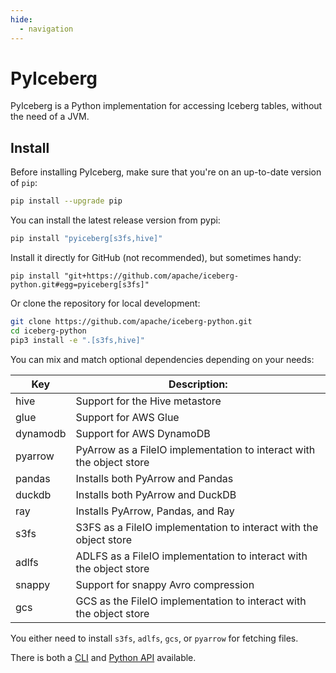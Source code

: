 ```yaml
---
hide:
  - navigation
---
```


<!--
 - Licensed to the Apache Software Foundation (ASF) under one or more
 - contributor license agreements.  See the NOTICE file distributed with
 - this work for additional information regarding copyright ownership.
 - The ASF licenses this file to You under the Apache License, Version 2.0
 - (the "License"); you may not use this file except in compliance with
 - the License.  You may obtain a copy of the License at
 -
 -   http://www.apache.org/licenses/LICENSE-2.0
 -
 - Unless required by applicable law or agreed to in writing, software
 - distributed under the License is distributed on an "AS IS" BASIS,
 - WITHOUT WARRANTIES OR CONDITIONS OF ANY KIND, either express or implied.
 - See the License for the specific language governing permissions and
 - limitations under the License.
 -->

# PyIceberg

PyIceberg is a Python implementation for accessing Iceberg tables, without the need of a JVM.

## Install

Before installing PyIceberg, make sure that you're on an up-to-date version of `pip`:

```sh
pip install --upgrade pip
```

You can install the latest release version from pypi:

```sh
pip install "pyiceberg[s3fs,hive]"
```

Install it directly for GitHub (not recommended), but sometimes handy:

```
pip install "git+https://github.com/apache/iceberg-python.git#egg=pyiceberg[s3fs]"
```

Or clone the repository for local development:

```sh
git clone https://github.com/apache/iceberg-python.git
cd iceberg-python
pip3 install -e ".[s3fs,hive]"
```

You can mix and match optional dependencies depending on your needs:

| Key      | Description:                                                         |
| -------- | -------------------------------------------------------------------- |
| hive     | Support for the Hive metastore                                       |
| glue     | Support for AWS Glue                                                 |
| dynamodb | Support for AWS DynamoDB                                             |
| pyarrow  | PyArrow as a FileIO implementation to interact with the object store |
| pandas   | Installs both PyArrow and Pandas                                     |
| duckdb   | Installs both PyArrow and DuckDB                                     |
| ray      | Installs PyArrow, Pandas, and Ray                                    |
| s3fs     | S3FS as a FileIO implementation to interact with the object store    |
| adlfs    | ADLFS as a FileIO implementation to interact with the object store   |
| snappy   | Support for snappy Avro compression                                  |
| gcs      | GCS as the FileIO implementation to interact with the object store   |

You either need to install `s3fs`, `adlfs`, `gcs`, or `pyarrow` for fetching files.

There is both a [CLI](cli.md) and [Python API](api.md) available.
